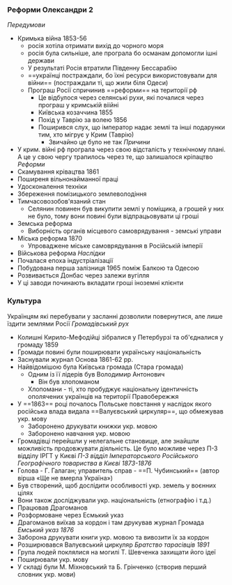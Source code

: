 ### Реформи Олександри 2
*Передумови*
- Кримька війна 1853-56
	- росія хотіла отримати вихід до чорного моря
	- росія була сильніше, але програла бо османам допомогли ішні держави
	- У результаті Росія втратили Південну Бессарабію
	- ==українці постраждали, бо їхні ресурси використовували для війни== (постраждали ті, що жили біля Одеси)
	- Програш Росії спричинив ==реформи== на території рф
		- Це відбулося через селянські рухи, які почалися через програш у кримській віійні
		- Київська козаччина 1855
		- Похід у Таврію за волею 1856
		- Поширився слух, що імператор надає землі та інші подарунки тим, хто мігрує у Крим (Таврію)
			- Звичайно це було не так
*Причини*
- У крим. війні рф програла через свою відсталість у технічному плані. А це у свою чергу трапилось через те, що залишалося кріпацтво
*Реформи*
- Скамування крівацтва 1861
- Поширеня вільнонайманної праці
- Удосконалення техніки
- Збереження помізицького землеволодіння
- Тимчасовозобов'язаний стан
	- Селянин повинен був викупити землі у поміщика, а грошей у них не було, тому вони повині були відпрацьовувати ці гроші
- Земська реформа
	- Виборність органів місцевого самоврядування - земські управи
- Міська реформа 1870
	- Упроваджене міське самоврядування в Російській імперії
- Військова реформа
*Наслідки*
- Почалася епоха індустріалізації
- Побудована перша залізниця 1965 поміж Балкою та Одесою
- Розвивається Донбас через залежи вугілля
- У ці заводи починають вкладати гроші іноземні клієнти
### Культура
Українцям які перебували у засланні дозволили повернутися, але лише їздити землями Росії
*Громадівський рух*
- Колишні Кирило-Мефодійці зібралися у Петербурзі та об'єдналися у громаду 1859
- Громади повині були поширювати українську національність
- Заснували журнал Основа 1861-62 рр.
- Найвідомішою була Київська громада (Стара громада)
	- Одним із її лідерів був Володимир Антонович
		- Він був хлопоманом
	- Хлопомани - ті, хто пробуджує національну ідентичність ополячених українців на території Правобережжя
- У ==1863== році почалось Польське повстання у наслідок якого російська влада видала ==Валуєвський циркуляр==, що обмежував укр. мову
	- Заборонено друкувати книжки укр. мовою
	- Заборонено навчання укр. мовою
- Громадівці перейшли у нелегальне становище, але знайшли можливість продовжувати діяльність. Це було можливе через П-З відділу ІРГТ у Києві
*П-З відділ Імператорського Російського Географічного товариства в Києві 1873-1876*
- Голова - Г. Галаган; управитель справ - ==П. Чубинський== (автор вірша «Ще не вмерла Україна»)
- Був створений, щоб дослідити особливості укр. земель у воєнних цілях
- Вони також досліджували укр. національність (етнографію і т.д.)
- Працював Драгоманов
- Розформоване через Есмький указ
- Драгоманов виїхав за кордон і там друкував журнал Громада
*Емський указ 1876*
- Заборона друкувати книги укр. мовою та вивозити їх за кордон
- Розширювався Валуєвський циркуляр
*Братство тарасівців 1891*
- Група людей поклялися на могилі Т. Шевченка захищати його ідеї
- Поширювали укр. мову
- У складі були М. Міхновський та Б. Грінченко (створив перший словник укр. мови)
